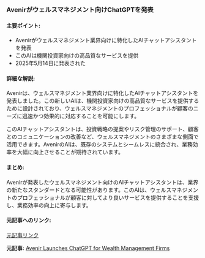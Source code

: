### Avenirがウェルスマネジメント向けChatGPTを発表

#### 主要ポイント:
- Avenirがウェルスマネジメント業界向けに特化したAIチャットアシスタントを発表
- このAIは機関投資家向けの高品質なサービスを提供
- 2025年5月14日に発表された

#### 詳細な解説:
Avenirは、ウェルスマネジメント業界向けに特化したAIチャットアシスタントを発表しました。この新しいAIは、機関投資家向けの高品質なサービスを提供するために設計されており、ウェルスマネジメントのプロフェッショナルが顧客のニーズに迅速かつ効果的に対応することを可能にします。

このAIチャットアシスタントは、投資戦略の提案やリスク管理のサポート、顧客とのコミュニケーションの改善など、ウェルスマネジメントのさまざまな側面で活用できます。AvenirのAIは、既存のシステムとシームレスに統合され、業務効率を大幅に向上させることが期待されています。

#### まとめ:
Avenirが発表したウェルスマネジメント向けのAIチャットアシスタントは、業界の新たなスタンダードとなる可能性があります。このAIは、ウェルスマネジメントのプロフェッショナルが顧客に対してより良いサービスを提供することを支援し、業務効率の向上に寄与します。

#### 元記事へのリンク:
[元記事リンク](記事のURL)

**元記事:** [Avenir Launches ChatGPT for Wealth Management Firms](https://ffnews.com/newsarticle/fintech/avenir-launches-chatgpt-for-wealth-management-firms/)